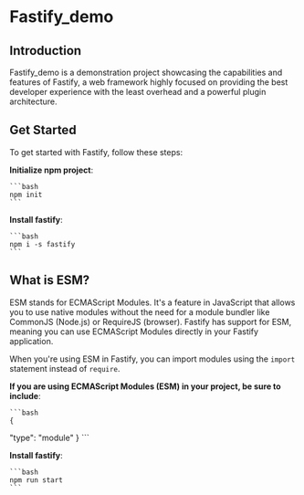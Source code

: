 # Fastify_demo

## Introduction

Fastify_demo is a demonstration project showcasing the capabilities and features of Fastify, a web framework highly focused on providing the best developer experience with the least overhead and a powerful plugin architecture.


## Get Started

To get started with Fastify, follow these steps:

**Initialize npm project**:

    ```bash
    npm init
    ```

**Install fastify**:

    ```bash
    npm i -s fastify
    ```
## What is ESM?

ESM stands for ECMAScript Modules. It's a feature in JavaScript that allows you to use native modules without the need for a module bundler like CommonJS (Node.js) or RequireJS (browser). Fastify has support for ESM, meaning you can use ECMAScript Modules directly in your Fastify application.

When you're using ESM in Fastify, you can import modules using the `import` statement instead of `require`.

**If you are using ECMAScript Modules (ESM) in your project, be sure to include**:

    ```bash
    {
 "type": "module"
}
    ```

**Install fastify**:

    ```bash
    npm run start
    ```

